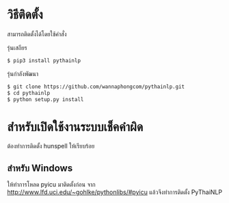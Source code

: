 # วิธีติดตั้ง

สามารถติดตั้งได้โดยใช้คำสั่ง

รุ่นเสถียร

```sh
$ pip3 install pythainlp
```
รุ่นกำลังพัฒนา

```sh
$ git clone https://github.com/wannaphongcom/pythainlp.git
$ cd pythainlp
$ python setup.py install
```

# สำหรับเปิดใช้งานระบบเช็คคำผิด

ต้องทำการติดตั้ง hunspell ให้เรียบร้อย

## สำหรับ Windows

ให้ทำการโหลด pyicu มาติดตั้งก่อน จาก http://www.lfd.uci.edu/~gohlke/pythonlibs/#pyicu แล้วจึงทำการติดตั้ง PyThaiNLP